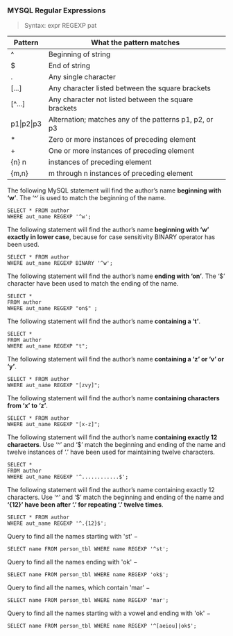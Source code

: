 ### MYSQL Regular Expressions

> Syntax: expr REGEXP pat

  
  
Pattern	| What the pattern matches
------------ | -------------
^	| Beginning of string
$	| End of string
.	| Any single character
[...]	| Any character listed between the square brackets
[^...]	| Any character not listed between the square brackets
p1\|p2\|p3	| Alternation; matches any of the patterns p1, p2, or p3
\*	| Zero or more instances of preceding element
\+	| One or more instances of preceding element
{n}	n | instances of preceding element
{m,n}	| m through n instances of preceding element

  
  
The following MySQL statement will find the author’s name __beginning with ‘w’__. The ‘^’ is used to match the beginning of the name.


```
SELECT * FROM author 
WHERE aut_name REGEXP '^w';
```


The following statement will find the author’s name __beginning with ‘w’ exactly in lower case__, because for case sensitivity BINARY operator has been used. 

```
SELECT * FROM author 
WHERE aut_name REGEXP BINARY '^w'; 
```

The following statement will find the author’s name __ending with ‘on’__. The ‘$’ character have been used to match the ending of the name.

```
SELECT * 
FROM author 
WHERE aut_name REGEXP "on$" ;
```

The following statement will find the author’s name __containing a ‘t’__.

```
SELECT * 
FROM author 
WHERE aut_name REGEXP "t"; 
```

The following statement will find the author’s name __containing a ‘z’ or ‘v’ or ‘y’__.

```
SELECT * FROM author 
WHERE aut_name REGEXP "[zvy]";
```


The following statement will find the author’s name __containing characters from ‘x’ to ‘z’__.

```
SELECT * FROM author 
WHERE aut_name REGEXP "[x-z]";
```


The following statement will find the author’s name __containing exactly 12 characters__. Use ‘^’ and ‘$’ match the beginning and ending of the name and twelve instances of ‘.’ have been used for maintaining twelve characters.

```
SELECT * 
FROM author 
WHERE aut_name REGEXP '^............$'; 
```


The following statement will find the author’s name containing exactly 12 characters. Use ‘^’ and ‘$’ match the beginning and ending of the name and __‘{12}’ have been after ‘.’ for repeating ‘.’ twelve times__.

```
SELECT * FROM author
WHERE aut_name REGEXP '^.{12}$';
```


Query to find all the names starting with 'st' −


```
SELECT name FROM person_tbl WHERE name REGEXP '^st';
```

Query to find all the names ending with 'ok' −


```
SELECT name FROM person_tbl WHERE name REGEXP 'ok$';
```


Query to find all the names, which contain 'mar' −

```
SELECT name FROM person_tbl WHERE name REGEXP 'mar';
```

Query to find all the names starting with a vowel and ending with 'ok' −

```
SELECT name FROM person_tbl WHERE name REGEXP '^[aeiou]|ok$';
```


